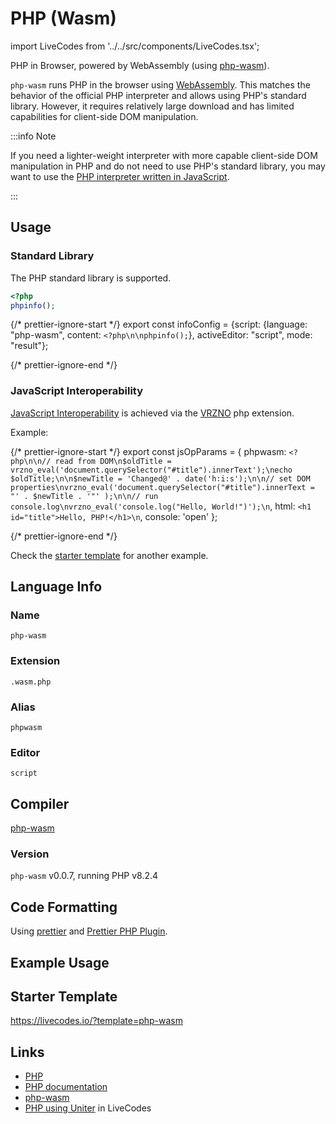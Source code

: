 # PHP (Wasm)

import LiveCodes from '../../src/components/LiveCodes.tsx';

PHP in Browser, powered by WebAssembly (using [php-wasm](https://github.com/seanmorris/php-wasm)).

`php-wasm` runs PHP in the browser using [WebAssembly](https://webassembly.org/). This matches the behavior of the official PHP interpreter and allows using PHP's standard library. However, it requires relatively large download and has limited capabilities for client-side DOM manipulation.

:::info Note

If you need a lighter-weight interpreter with more capable client-side DOM manipulation in PHP and do not need to use PHP's standard library, you may want to use the [PHP interpreter written in JavaScript](./php.html.md).

:::

## Usage

### Standard Library

The PHP standard library is supported.

```php
<?php
phpinfo();
```

{/* prettier-ignore-start */}
export const infoConfig = {script: {language: "php-wasm", content: `<?php\n\nphpinfo();`}, activeEditor: "script", mode: "result"};

{/* prettier-ignore-end */}

<LiveCodes config={infoConfig} height="80vh"></LiveCodes>

### JavaScript Interoperability

[JavaScript Interoperability](https://github.com/seanmorris/php-wasm#accessing-the-dom) is achieved via the [VRZNO](https://github.com/seanmorris/vrzno) php extension.

Example:

{/* prettier-ignore-start */}
export const jsOpParams = { phpwasm: `<?php\n\n// read from DOM\n$oldTitle = vrzno_eval('document.querySelector("#title").innerText');\necho $oldTitle;\n\n$newTitle = 'Changed@' . date('h:i:s');\n\n// set DOM properties\nvrzno_eval('document.querySelector("#title").innerText = "' . $newTitle . '"' );\n\n// run console.log\nvrzno_eval('console.log("Hello, World!")');\n`, html: `<h1 id="title">Hello, PHP!</h1>\n`, console: 'open' };

{/* prettier-ignore-end */}

<LiveCodes params={jsOpParams} height="80vh"></LiveCodes>

Check the [starter template](#example-usage) for another example.

## Language Info

### Name

`php-wasm`

### Extension

`.wasm.php`

### Alias

`phpwasm`

### Editor

`script`

## Compiler

[php-wasm](https://github.com/seanmorris/php-wasm)

### Version

`php-wasm` v0.0.7, running PHP v8.2.4

## Code Formatting

Using [prettier](https://prettier.io/) and [Prettier PHP Plugin](https://github.com/prettier/plugin-php).

## Example Usage

<LiveCodes template="php-wasm" height="80vh"></LiveCodes>

## Starter Template

https://livecodes.io/?template=php-wasm

## Links

- [PHP](https://php.net/)
- [PHP documentation](https://www.php.net/manual/en/)
- [php-wasm](https://github.com/seanmorris/php-wasm)
- [PHP using Uniter](./php.html.md) in LiveCodes